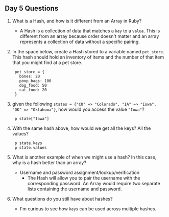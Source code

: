 ## Day 5 Questions

1. What is a Hash, and how is it different from an Array in Ruby?

    - A Hash is a collection of data that matches a `key` to a `value`. This is different from an array because order doesn't matter and an array represents a collection of data without a specific pairing.  

1. In the space below, create a Hash stored to a variable named `pet_store`.  This hash should hold an inventory of items and the number of that item that you might find at a pet store.

        pet_store = {
          bones: 20
          poop_bags: 100
          dog_food: 50
          cat_food: 20
        }

1. given the following `states = {"CO" => "Colorado", "IA" => "Iowa", "OK" => "Oklahoma"}`, how would you access the value `"Iowa"`?

        p state["Iowa"]

1. With the same hash above, how would we get all the keys?  All the values?

        p state.keys
        p state.values

1. What is another example of when we might use a hash?  In this case, why is a hash better than an array?

    - Username and password assignment/lookup/verification
      - The Hash will allow you to pair the username with the corresponding password. An Array would require two separate lists containing the username and password.

1. What questions do you still have about hashes?

    - I'm curious to see how `keys` can be used across multiple hashes.
